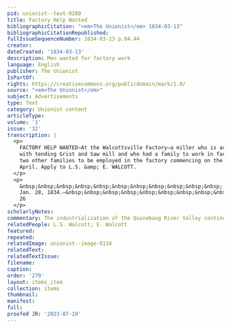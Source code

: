 ```yaml
---
pid: unionist--text-0280
title: Factory Help Wanted
bibliographicCitation: "<em>The Unionist</em> 1834-03-13"
bibliographicCitationRepublished: 
fullIssueSequenceNumber: 1834-03-13 p.04.44
creator: 
dateCreated: '1834-03-13'
description: Men wanted for factory work
language: English
publisher: The Unionist
IsPartOf: 
rights: https://creativecommons.org/publicdomain/mark/1.0/
source: "<em>The Unionist</em>"
subject: Advertisements
type: Text
category: Unionist content
articleType: 
volume: '1'
issue: '32'
transcription: |
  <p>
    FACTORY HELP WANTED—At the Walcottsville Factory—a miller who is acquainted
    with tending Grist and Saw mill and who had a family to work in factory. Also,
    two other families to be employed in the factory commencing on the first of
    April. Apply to L.S. &amp; E. WALCOTT.
  </p>
  <p>
    &nbsp;&nbsp;&nbsp;&nbsp;&nbsp;&nbsp;&nbsp;&nbsp;&nbsp;&nbsp;&nbsp; Hampton,
    Jan. 28, 1834.—&nbsp;&nbsp;&nbsp;&nbsp;&nbsp;&nbsp;&nbsp;&nbsp;&nbsp;&nbsp;&nbsp;&nbsp;&nbsp;&nbsp;&nbsp;&nbsp;&nbsp;&nbsp;&nbsp;&nbsp;&nbsp;&nbsp;&nbsp;&nbsp;&nbsp;&nbsp;&nbsp;&nbsp;&nbsp;&nbsp;&nbsp;&nbsp;&nbsp;&nbsp;&nbsp;&nbsp;&nbsp;&nbsp;&nbsp;&nbsp;&nbsp;&nbsp;&nbsp;&nbsp;&nbsp;&nbsp;&nbsp;&nbsp;&nbsp;&nbsp;&nbsp;&nbsp;
    26
  </p>
scholarlyNotes: 
commentary: The industrialization of the Quinebaug River Valley continued apace.
relatedPeople: L.S. Walcott; E. Walcott
featured: 
repeated: 
relatedImage: unionist--image-0134
relatedText: 
relatedTextIssue: 
filename: 
caption: 
order: '279'
layout: items_item
collection: items
thumbnail: 
manifest: 
full: 
proofed JR: '2023-07-19'
---
```

